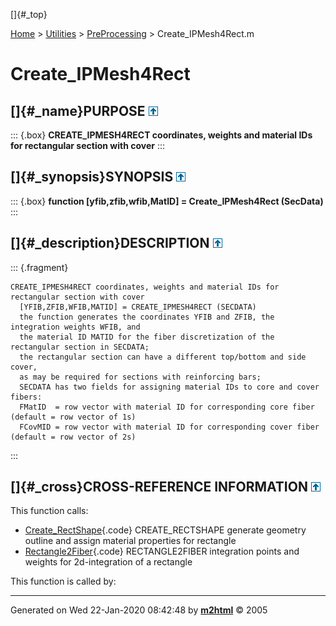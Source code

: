[]{#_top}

<div>

[Home](../../FEDEASLab.html) \> [Utilities](../FEDEASLab.html) \>
[PreProcessing](FEDEASLab.html) \> Create_IPMesh4Rect.m

</div>

# Create_IPMesh4Rect

## []{#_name}PURPOSE [![\^](../../up.png)](#_top)

::: {.box}
**CREATE_IPMESH4RECT coordinates, weights and material IDs for
rectangular section with cover**
:::

## []{#_synopsis}SYNOPSIS [![\^](../../up.png)](#_top)

::: {.box}
**function \[yfib,zfib,wfib,MatID\] = Create_IPMesh4Rect (SecData)**
:::

## []{#_description}DESCRIPTION [![\^](../../up.png)](#_top)

::: {.fragment}
``` {.comment}
CREATE_IPMESH4RECT coordinates, weights and material IDs for rectangular section with cover
  [YFIB,ZFIB,WFIB,MATID] = CREATE_IPMESH4RECT (SECDATA)
  the function generates the coordinates YFIB and ZFIB, the integration weights WFIB, and
  the material ID MATID for the fiber discretization of the rectangular section in SECDATA;
  the rectangular section can have a different top/bottom and side cover,
  as may be required for sections with reinforcing bars;
  SECDATA has two fields for assigning material IDs to core and cover fibers:
  FMatID  = row vector with material ID for corresponding core fiber  (default = row vector of 1s)
  FCovMID = row vector with material ID for corresponding cover fiber (default = row vector of 2s)
```
:::

## []{#_cross}CROSS-REFERENCE INFORMATION [![\^](../../up.png)](#_top)

This function calls:

-   [Create_RectShape](Create_RectShape.html "function Shape = Create_RectShape (ndm,SType,Data)"){.code}
    CREATE_RECTSHAPE generate geometry outline and assign material
    properties for rectangle
-   [Rectangle2Fiber](Rectangle2Fiber.html "function [yfib,zfib,wfib] = Rectangle2Fiber (patcoor,IntTyp,nyfib,nzfib)"){.code}
    RECTANGLE2FIBER integration points and weights for 2d-integration of
    a rectangle

This function is called by:

------------------------------------------------------------------------

Generated on Wed 22-Jan-2020 08:42:48 by
**[m2html](http://www.artefact.tk/software/matlab/m2html/ "Matlab Documentation in HTML")**
© 2005
